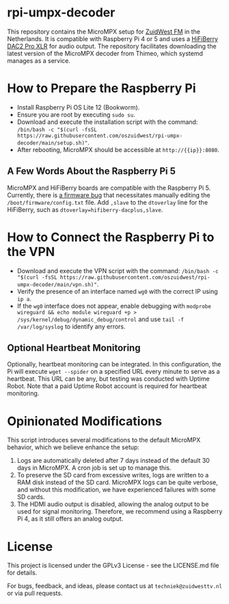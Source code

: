 # rpi-umpx-decoder
This repository contains the MicroMPX setup for [ZuidWest FM](https://www.zuidwestfm.nl/) in the Netherlands. It is compatible with Raspberry Pi 4 or 5 and uses a [HiFiBerry DAC2 Pro XLR](https://www.hifiberry.com/shop/boards/hifiberry-dac2-pro-xlr/) for audio output. The repository facilitates downloading the latest version of the MicroMPX decoder from Thimeo, which systemd manages as a service.

# How to Prepare the Raspberry Pi
- Install Raspberry Pi OS Lite 12 (Bookworm).
- Ensure you are root by executing `sudo su`.
- Download and execute the installation script with the command: `/bin/bash -c "$(curl -fsSL https://raw.githubusercontent.com/oszuidwest/rpi-umpx-decoder/main/setup.sh)"`.
- After rebooting, MicroMPX should be accessible at `http://{{ip}}:8080`.

## A Few Words About the Raspberry Pi 5
MicroMPX and HiFiBerry boards are compatible with the Raspberry Pi 5. Currently, there is [a firmware bug](https://github.com/raspberrypi/linux/issues/5743) that necessitates manually editing the `/boot/firmware/config.txt` file. Add `,slave` to the `dtoverlay` line for the HiFiBerry, such as `dtoverlay=hifiberry-dacplus,slave`.

# How to Connect the Raspberry Pi to the VPN
- Download and execute the VPN script with the command: `/bin/bash -c "$(curl -fsSL https://raw.githubusercontent.com/oszuidwest/rpi-umpx-decoder/main/vpn.sh)"`.
- Verify the presence of an interface named `wg0` with the correct IP using `ip a`.
- If the `wg0` interface does not appear, enable debugging with `modprobe wireguard && echo module wireguard +p > /sys/kernel/debug/dynamic_debug/control` and use `tail -f /var/log/syslog` to identify any errors.

## Optional Heartbeat Monitoring
Optionally, heartbeat monitoring can be integrated. In this configuration, the Pi will execute `wget --spider` on a specified URL every minute to serve as a heartbeat. This URL can be any, but testing was conducted with Uptime Robot. Note that a paid Uptime Robot account is required for heartbeat monitoring.

# Opinionated Modifications
This script introduces several modifications to the default MicroMPX behavior, which we believe enhance the setup:

1. Logs are automatically deleted after 7 days instead of the default 30 days in MicroMPX. A cron job is set up to manage this.
2. To preserve the SD card from excessive writes, logs are written to a RAM disk instead of the SD card. MicroMPX logs can be quite verbose, and without this modification, we have experienced failures with some SD cards.
3. The HDMI audio output is disabled, allowing the analog output to be used for signal monitoring. Therefore, we recommend using a Raspberry Pi 4, as it still offers an analog output.

# License
This project is licensed under the GPLv3 License - see the LICENSE.md file for details.

For bugs, feedback, and ideas, please contact us at `techniek@zuidwesttv.nl` or via pull requests.
